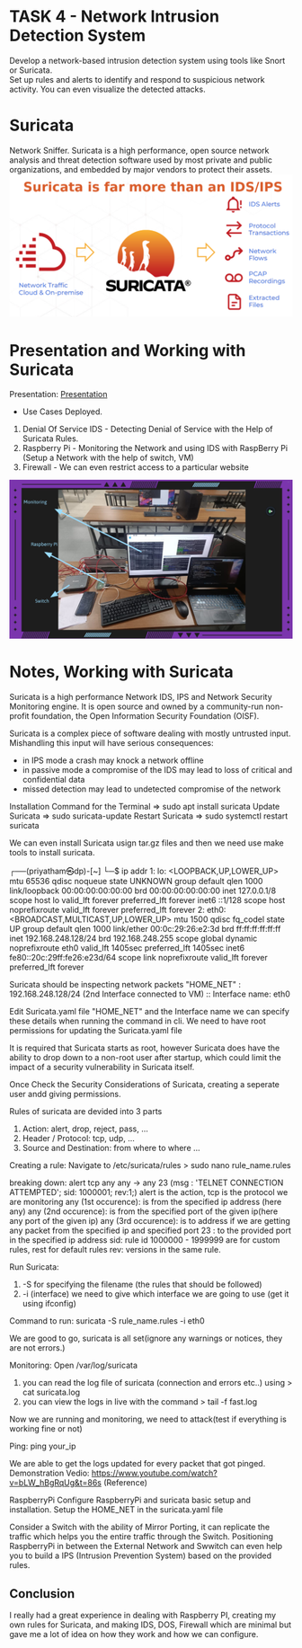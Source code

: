 # TASK 4 - Network Intrusion Detection System
Develop a network-based intrusion detection system using tools like Snort or Suricata.<br>
Set up rules and alerts to identify and respond to suspicious network activity. You can even visualize the detected attacks.

# Suricata
Network Sniffer.
Suricata is a high performance, open source network analysis and threat detection software used by most private and public organizations, and embedded by major vendors to protect their assets.
![Suricata](Suricata.png)

# Presentation and Working with Suricata

Presentation: [Presentation](IDS-Suricata.pdf)

- Use Cases Deployed.
1. Denial Of Service IDS -  Detecting Denial of Service with the Help of Suricata Rules. 
2. Raspberry Pi - Monitoring the Network and using IDS with RaspBerry Pi (Setup a Network with the help of switch, VM)
3. Firewall - We can even restrict access to a particular website

![IDS-Raspi](IDS-Raspi.png)

# Notes, Working with Suricata
Suricata is a high performance Network IDS, IPS and Network Security Monitoring engine. It is open source and owned by a community-run non-profit foundation, the Open Information Security Foundation (OISF). 

Suricata is a complex piece of software dealing with mostly untrusted input. Mishandling this input will have serious consequences:
* in IPS mode a crash may knock a network offline
* in passive mode a compromise of the IDS may lead to loss of critical
  and confidential data
* missed detection may lead to undetected compromise of the network

Installation Command for the Terminal => sudo apt install suricata
Update Suricata => sudo suricata-update
Restart Suricata => sudo systemctl restart suricata

We can even install Suricata usign tar.gz files and then we need use make tools to install suricata.

┌──(priyatham㉿dp)-[~]
└─$ ip addr 
1: lo: <LOOPBACK,UP,LOWER_UP> mtu 65536 qdisc noqueue state UNKNOWN group default qlen 1000
    link/loopback 00:00:00:00:00:00 brd 00:00:00:00:00:00
    inet 127.0.0.1/8 scope host lo
       valid_lft forever preferred_lft forever
    inet6 ::1/128 scope host noprefixroute 
       valid_lft forever preferred_lft forever
2: eth0: <BROADCAST,MULTICAST,UP,LOWER_UP> mtu 1500 qdisc fq_codel state UP group default qlen 1000
    link/ether 00:0c:29:26:e2:3d brd ff:ff:ff:ff:ff:ff
    inet 192.168.248.128/24 brd 192.168.248.255 scope global dynamic noprefixroute eth0
       valid_lft 1405sec preferred_lft 1405sec
    inet6 fe80::20c:29ff:fe26:e23d/64 scope link noprefixroute 
       valid_lft forever preferred_lft forever

Suricata should be inspecting network packets "HOME_NET" : 192.168.248.128/24 (2nd Interface connected to VM) :: Interface name: eth0

Edit Suricata.yaml file "HOME_NET" and the Interface name we can specify these details when running the command in cli.
We need to have root permissions for updating the Suricata.yaml file

It is required that Suricata starts as root, however Suricata does have the ability to drop down to a non-root user after startup, which could limit the impact of a security vulnerability in Suricata itself. 

Once Check the Security Considerations of Suricata, creating a seperate user andd giving permissions.

Rules of suricata are devided into 3 parts
1. Action: alert, drop, reject, pass, ...
2. Header / Protocol: tcp, udp, ...
3. Source and Destination: from where to where ...

Creating a rule:
	Navigate to /etc/suricata/rules
	> sudo nano rule_name.rules

breaking down:
alert tcp any any -> any 23 (msg : 'TELNET CONNECTION ATTEMPTED'; sid: 1000001; rev:1;)
alert is the action, 
tcp is the protocol we are monitoring
any (1st occurence): is from the specified ip address (here any)
any (2nd occurence): is from the specified port of the given ip(here any port of the given ip)
any (3rd occurence): is to address if we are getting any packet from the specified ip and specified port
23 : to the provided port in the specified ip address
sid: rule id 1000000 - 1999999 are for custom rules, rest for default rules
rev: versions in the same rule.

Run Suricata:
1. -S for specifying the filename (the rules that should be followed)
2. -i (interface) we need to give which interface we are going to use (get it using ifconfig)

Command to run: suricata -S rule_name.rules -i eth0

We are good to go, suricata is all set(ignore any warnings or notices, they are not errors.)

Monitoring:
Open /var/log/suricata
1. you can read the log file of suricata (connection and errors etc..) using > cat suricata.log
2. you can view the logs in live with the command > tail -f fast.log

Now we are running and monitoring, we need to attack(test if everything is working fine or not)

Ping:
ping your_ip 

We are able to get the logs updated for every packet that got pinged.
Demonstration Vedio: https://www.youtube.com/watch?v=bLW_hBgRqUg&t=86s (Reference)


RaspberryPi
Configure RaspberryPi and suricata basic setup and installation.
Setup the HOME_NET in the suricata.yaml file

Consider a Switch with the ability of Mirror Porting, it can replicate the traffic which helps you the entire traffic through the Switch. Positioning RaspberryPi in between the External Network and Swwitch can even help you to build a IPS (Intrusion Prevention System) based on the provided rules.

## Conclusion
I really had a great experience in dealing with Raspberry PI, creating my own rules for Suricata, and making IDS, DOS, Firewall which are minimal but gave me a lot of idea on how they work and how we can configure. 